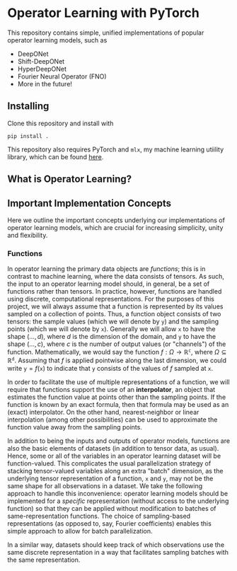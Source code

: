 # Operator Learning with PyTorch

This repository contains simple, unified implementations of popular
operator learning models, such as

- DeepONet
- Shift-DeepONet
- HyperDeepONet
- Fourier Neural Operator (FNO)
- More in the future!

## Installing
Clone this repository and install with
```commandline
pip install .
```
This repository also requires PyTorch and `mlx`, my machine learning utiility
library, which can be found [here](https://github.com/jacobhauck/ML-Template).

## What is Operator Learning?

## Important Implementation Concepts

Here we outline the important concepts underlying our implementations
of operator learning models, which are crucial for increasing
simplicity, unity and flexibility.

### Functions

In operator learning the primary data objects are *functions*; this
is in contrast to machine learning, where the data consists of tensors.
As such, the input to an operator learning model should, in general, be
a set of functions rather than tensors. In practice, however, functions
are handled using discrete, computational representations. For the
purposes of this project, we will always assume that a function is
represented by its values sampled on a collection of points. Thus, a
function object consists of two tensors: the sample values (which we will
denote by $\texttt{y}$) and the sampling points (which we will denote by
$\texttt{x}$). Generally we will allow $\texttt{x}$ to have the shape 
$(\dots, d)$, where $d$ is the dimension of the domain, and $\texttt{y}$ 
to have the shape $(\dots, c)$, where $c$ is the number of output values (or "channels") of the function.
Mathematically, we would say the function
$f : \Omega \to \mathbb{R}^\texttt{c}$, where 
$\Omega \subseteq \mathbb{R}^\texttt{d}$. Assuming that $f$ is applied
pointwise along the last dimension, we could write
$\texttt{y} = f(\texttt{x})$ to indicate that $\texttt{y}$ consists
of the values of $f$ sampled at $\texttt{x}$.

In order to facilitate the use of multiple representations of a function,
we will require that functions support the use of an **interpolator**,
an object that estimates the function value at points other than the
sampling points. If the function is known by an exact formula, then that
formula may be used as an (exact) interpolator. On the other hand, 
nearest-neighbor or linear interpolation (among other possibilities) can
be used to approximate the function value away from the sampling points.

In addition to being the inputs and outputs of operator models, functions
are also the basic elements of datasets (in addition to tensor data, as
usual). Hence, some or all of the variables in an operator learning
dataset will be function-valued. This complicates the usual parallelization
strategy of stacking tensor-valued variables along an extra "batch"
dimension, as the underlying tensor representation of a function, 
$\texttt{x}$ and $\texttt{y}$, may not be the same shape for all
observations in a dataset. We take the following approach to handle this
inconvenience: operator learning models should be implemented for a 
_specific_ representation (without access to the underlying function)
so that they can be applied without modification to batches of 
same-representation functions. The choice of sampling-based representations
(as opposed to, say, Fourier coefficients) enables
this simple approach to allow for batch parallelization.

In a similar way, datasets should keep track of which observations use
the same discrete representation in a way that facilitates sampling
batches with the same representation.
